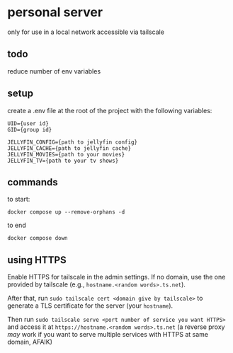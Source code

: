 # personal server

only for use in a local network accessible via tailscale

## todo

reduce number of env variables

## setup

create a .env file at the root of the project with the following variables:
```
UID={user id}
GID={group id}

JELLYFIN_CONFIG={path to jellyfin config}
JELLYFIN_CACHE={path to jellyfin cache}
JELLYFIN_MOVIES={path to your movies}
JELLYFIN_TV={path to your tv shows}
```

## commands

to start:

`docker compose up --remove-orphans -d`

to end

`docker compose down`

## using HTTPS

Enable HTTPS for tailscale in the admin settings. If no domain, use the one provided by tailscale (e.g., `hostname.<random words>.ts.net`).

After that, run `sudo tailscale cert <domain give by tailscale>` to generate a TLS certificate for the server (your `hostname`).

Then run `sudo tailscale serve <port number of service you want HTTPS>` and access it at `https://hostname.<random words>.ts.net` (a reverse proxy *may* work if you want to serve multiple services with HTTPS at same domain, AFAIK)
